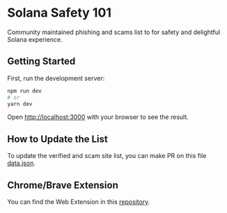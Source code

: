 # Solana Safety 101

Community maintained phishing and scams list to for safety and delightful Solana experience.

## Getting Started

First, run the development server:

```bash
npm run dev
# or
yarn dev
```

Open [http://localhost:3000](http://localhost:3000) with your browser to see the result.

## How to Update the List

To update the verified and scam site list, you can make PR on this file [data.json](https://github.com/The-Great-Ape/solana-safety-101/blob/main/pages/api/data.json).

## Chrome/Brave Extension

You can find the Web Extension in this [repository](https://github.com/The-Great-Ape/solana-safety-101-web-extension).
